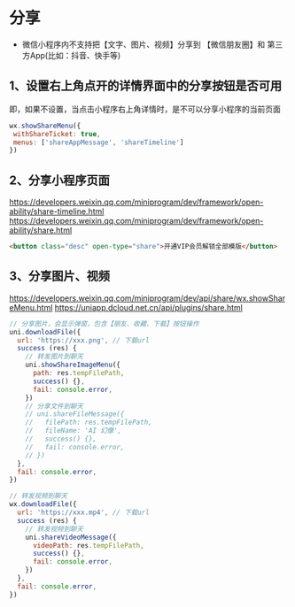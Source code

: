 # 分享

* 微信小程序内不支持把【文字、图片、视频】分享到 【微信朋友圈】和 第三方App(比如：抖音、快手等)

 ## 1、设置右上角点开的详情界面中的分享按钮是否可用

 即，如果不设置，当点击小程序右上角详情时，是不可以分享小程序的当前页面
 ```js
 wx.showShareMenu({
  withShareTicket: true,
  menus: ['shareAppMessage', 'shareTimeline']
})
```

 ## 2、分享小程序页面
 <https://developers.weixin.qq.com/miniprogram/dev/framework/open-ability/share-timeline.html>
 <https://developers.weixin.qq.com/miniprogram/dev/framework/open-ability/share.html>
 ```html
 <button class="desc" open-type="share">开通VIP会员解锁全部模版</button>
 ```

## 3、分享图片、视频
<https://developers.weixin.qq.com/miniprogram/dev/api/share/wx.showShareMenu.html>
<https://uniapp.dcloud.net.cn/api/plugins/share.html>

```js
// 分享图片，会显示弹窗，包含【朋友、收藏、下载】按钮操作
uni.downloadFile({
  url: 'https://xxx.png', // 下载url
  success (res) {
    // 转发图片到聊天
    uni.showShareImageMenu({
      path: res.tempFilePath,
      success() {},
      fail: console.error,
    })
    // 分享文件到聊天
    // uni.shareFileMessage({
    //   filePath: res.tempFilePath,
    //   fileName: 'AI 幻像',
    //   success() {},
    //   fail: console.error,
    // })
  },
  fail: console.error,
})

// 转发视频到聊天
wx.downloadFile({
  url: 'https://xxx.mp4', // 下载url
  success (res) {
    // 转发视频到聊天
    uni.shareVideoMessage({
      videoPath: res.tempFilePath,
      success() {},
      fail: console.error,
    })
  },
  fail: console.error,
})
```
